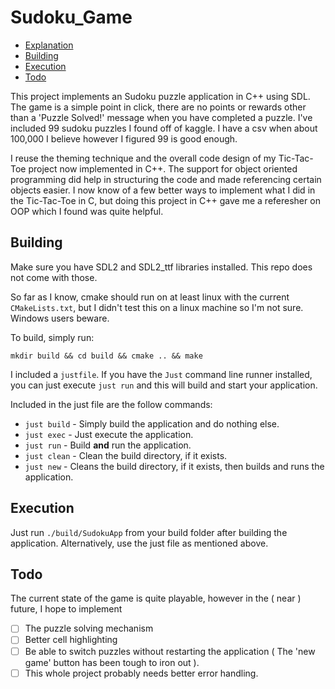 # Sudoku_Game

- [Explanation](#explanation)
- [Building](#building)
- [Execution](#execution)
- [Todo](#todo)

This project implements an Sudoku puzzle application in C++ using SDL. The game is a simple point in click, there are no points or rewards other than a 'Puzzle Solved!' message when you have completed a puzzle. I've included 99 sudoku puzzles I found off of kaggle. I have a csv when about 100,000 I believe however I figured 99 is good enough.

I reuse the theming technique and the overall code design of my Tic-Tac-Toe project now implemented in C++. The support for object oriented programming did help in structuring the code and made referencing certain objects easier. I now know of a few better ways to implement what I did in the Tic-Tac-Toe in C, but doing this project in C++ gave me a referesher on OOP which I found was quite helpful.

## Building

Make sure you have SDL2 and SDL2_ttf libraries installed. This repo does not come with those.

So far as I know, cmake should run on at least linux with the current `CMakeLists.txt`, but I didn't test this on a linux machine so I'm not sure. Windows users beware.

To build, simply run:
```
mkdir build && cd build && cmake .. && make
```

I included a `justfile`. If you have the `Just` command line runner installed, you can just execute `just run` and this will build and start your application.

Included in the just file are the follow commands:
- `just build` - Simply build the application and do nothing else.
- `just exec` - Just execute the application.
- `just run` - Build **and** run the application.
- `just clean` - Clean the build directory, if it exists.
- `just new` - Cleans the build directory, if it exists, then builds and runs the application.

## Execution

Just run `./build/SudokuApp` from your build folder after building the application. Alternatively, use the just file as mentioned above.

## Todo

The current state of the game is quite playable, however in the ( near ) future, I hope to implement 
- [ ] The puzzle solving mechanism 
- [ ] Better cell highlighting
- [ ] Be able to switch puzzles without restarting the application ( The 'new game' button has been tough to iron out ).
- [ ] This whole project probably needs better error handling.
